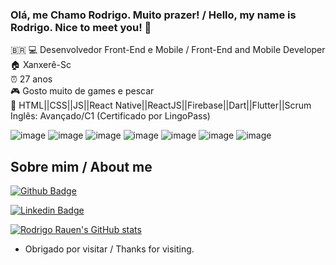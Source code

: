 ### Olá, me Chamo Rodrigo. Muito prazer! / Hello, my name is Rodrigo. Nice to meet you! 👋

🇧🇷
💻 Desenvolvedor Front-End e Mobile / Front-End and Mobile Developer<br/>
🏠 Xanxerê-Sc<br/>
⏰ 27 anos<br/>
🎮 Gosto muito de games e pescar<br/>
🧠 HTML||CSS||JS||React Native||ReactJS||Firebase||Dart||Flutter||Scrum<br/>
Inglês: Avançado/C1 (Certificado por LingoPass)<br/>

![image]({"https://img.shields.io/badge/React-20232A?style=for-the-badge&logo=react&logoColor=61DAFB"})
![image]({"https://img.shields.io/badge/React_Native-20232A?style=for-the-badge&logo=react&logoColor=61DAFB"})
![image]({"https://img.shields.io/badge/Dart-0175C2?style=for-the-badge&logo=dart&logoColor=white"})
![image]({"https://img.shields.io/badge/JavaScript-323330?style=for-the-badge&logo=javascript&logoColor=F7DF1E"})
![image]({"https://img.shields.io/badge/CSS3-1572B6?style=for-the-badge&logo=css3&logoColor=white"})
![image]({"https://img.shields.io/badge/HTML5-E34F26?style=for-the-badge&logo=html5&logoColor=white"})
![image]({"https://img.shields.io/badge/Flutter-02569B?style=for-the-badge&logo=flutter&logoColor=white"})


## Sobre mim / About me

[![Github Badge](https://img.shields.io/badge/-Github-000?style=flat-square&logo=Github&logoColor=white&link=LINK_GIT)](https://github.com/rodrigorauen)

[![Linkedin Badge](https://img.shields.io/badge/-LinkedIn-blue?style=flat-square&logo=Linkedin&logoColor=white&link=LINK_LINKEDIN)](https://www.linkedin.com/in/rodrigo-de-andrade-rauen-02687a20b/)

[![Rodrigo Rauen's GitHub stats](https://github-readme-stats.vercel.app/api?username=rodrigorauen&show_icons=true&theme=dark)](https://github.com/rodrigorauen/rodrigorauen/github-readme-stats)<br/>


- Obrigado por visitar / Thanks for visiting.
